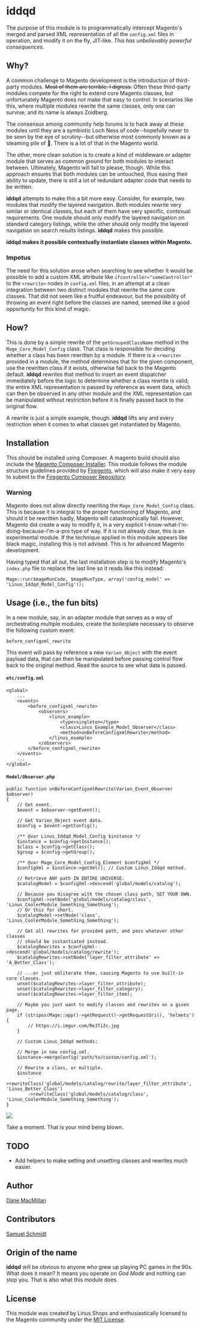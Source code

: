 # iddqd

The purpose of this module is to programmatically intercept Magento's merged 
and parsed XML representation of all the `config.xml` files in operation, and 
modify it on the fly, JIT-like. *This has unbelievably powerful consequences*.

## Why?

A common challenge to Magento development is the introduction of third-party
modules. ~~Most of them are terrible. I digress.~~ Often these third-party
modules compete for the right to extend core Magento classes, but unfortunately
Magento does not make that easy to control. In scenarios like this, where
multiple modules rewrite the same classes, only one can survive, and its name
is always Zoidberg.

The consensus among community help forums is to hack away at these modules
until they are a symbiotic Loch Ness of code--hopefully never to be seen by
the eye of scrutiny--but otherwise most commonly known as a steaming pile 
of :hankey:. There is a lot of that in the Magento world.

The other, more clean solution is to create a kind of middleware or adapter
module that serves as common ground for both modules to interact between.
Ultimately, Magento will fail to please, though. While this approach ensures that
both modules can be untouched, thus easing their ability to update, there is
still a lot of redundant adapter code that needs to be written.

**iddqd** attempts to make this a bit more easy. Consider, for example, two
modules that modify the layered navigation. Both modules rewrite very similar or
identical classes, but each of them have very specific, contexual requirements.
One module should only modify the layered navigation on standard category
listings, while the other should only modify the layered navigation on
search results listings. **iddqd** makes this possible.

**iddqd makes it possible contextually instantiate classes within Magento.**

### Impetus

The need for this solution arose when searching to see whether it would be
possible to add a custom XML attribute like `ifcontroller="someController"` 
to the `<rewrite>` nodes in `config.xml` files, in an attempt at a clean 
integration between two distinct modules that rewrite the same core classes.
That did not seem like a fruitful endeavour, but the possibility of throwing
an event right before the classes are named, seemed like a good opportunity
for this kind of magic.

## How?

This is done by a simple rewrite of the `getGroupedClassName` method in the
`Mage_Core_Model_Config` class. That class is responsible for deciding whether
a class has been rewritten by a module. If there is a `<rewrite>` provided in
a module, the method determines that for the given component, use the rewritten
class if it exists, otherwise fall back to the Magento default. **iddqd**
rewrites that method to insert an event dispatcher immediately before the logic
to determine whether a class rewrite is valid; the entire XML representation is
passed by reference as event data, which can then be observed in any other
module and the XML representation can be manipulated without restriction before
it is finally passed back to the original flow.

A rewrite is just a simple example, though. **iddqd** lifts any and every
restriction when it comes to what classes get instantiated by Magento.

## Installation

This should be installed using Composer. A magento build should also include the
[Magento Composer Installer](https://github.com/Cotya/magento-composer-installer).
This module follows the module structure guidelines provided by
[Firegento](https://github.com/firegento/coding-guidelines/tree/master/sample-module),
which will also make it very easy to submit to the
[Firegento Composer Repository](https://github.com/magento-hackathon/composer-repository).

### Warning

Magento does not allow directly rewriting the `Mage_Core_Model_Config` class.
This is because it is integral to the proper functioning of Magento, and should
it be rewritten badly, Magento will catastrophically fail. However, Magento
did create a way to modify it, in a very explicit I-know-what-I'm-doing-because-I'm-a-pro
type of way. If it is not already clear, this is an experimental module.
If the technique applied in this module appears like black magic, installing 
this is not advised. This is for advanced Magento development.

Having typed that all out, the last installation step is to modify Magento's
`index.php` file to replace the last line so it reads like this instead:

```
Mage::run($mageRunCode, $mageRunType, array('config_model' => 'Linus_Iddqd_Model_Config'));
```

## Usage (i.e., the fun bits)

In a new module, say, in an adapter module that serves as a way of orchestrating
multiple modules, create the boilerplate necessary to observe the following
custom event:

```
before_configxml_rewrite
```

This event will pass by reference a new `Varien_Object` with the event payload
data, that can then be manipulated before passing control flow back to the 
original method. Read the source to see what data is passed.


#### `etc/config.xml`
```
<global>
    ...
    <events>
        <before_configxml_rewrite>
            <observers>
                <linus_example>
                    <type>singleton</type>
                    <class>Linus_Example_Model_Observer</class>
                    <method>onBeforeConfigxmlRewrite</method>
                </linus_example>
            </observers>
        </before_configxml_rewrite>
    </events>
    ...
</global>
```

#### `Model/Observer.php`
```
public function onBeforeConfigxmlRewrite(Varien_Event_Observer $observer)
{
    // Get event.
    $event = $observer->getEvent();

    // Get Varien_Object event data.
    $config = $event->getConfig();
    
    /** @var Linus_Iddqd_Model_Config $instance */
    $instance = $config->getInstance();
    $class = $config->getClass();
    $group = $config->getGroup();

    /** @var Mage_Core_Model_Config_Element $configXml */
    $configXml = $instance->getXml(); // Custom Linus_Iddqd method.

    // Retrieve ANY path IN ENTIRE UNIVERSE.
    $catalogModel = $configXml->descend('global/models/catalog');

    // Because you disagree with the chosen class path, SET YOUR OWN.
    $configXml->setNode('global/models/catalog/class', 'Linus_CoolerModule_Something_Something');
    // Or this for short.
    $catalogModel->setNode('class', 'Linus_CoolerModule_Something_Something');
    
    // Get all rewrites for provided path, and pass whatever other classes
    // should be instantiated instead.
    $catalogRewrites = $configXml->descend('global/models/catalog/rewrite');
    $catalogRewrites->setNode('layer_filter_attribute' => 'A_Better_Class');
    
    // ...or just obliterate them, causing Magento to use built-in core classes.
    unset($catalogRewrites->layer_filter_attribute);
    unset($catalogRewrites->layer_filter_category);
    unset($catalogRewrites->layer_filter_item);
    
    // Maybe you just want to modify classes and rewrites on a given page.
    if (stripos(Mage::app()->getRequest()->getRequestUri(), 'helmets') {
        // https://i.imgur.com/Re3Ti2c.jpg
    }
    
    // Custom Linus_Iddqd methods:
    
    // Merge in new config.xml.
    $instance->mergeConfig('path/to/custom/config.xml');
    
    // Rewrite a class, or multiple.
    $instance
        ->rewriteClass('global/models/catalog/rewrite/layer_filter_attribute', 'Linus_Better_Class')
        ->rewriteClass('global/models/catalog/class', 'Linus_CoolerModule_Something_Something');
}
```

![](https://i.imgur.com/jujcaDB.gif)

Take a moment. That is your mind being blown.

## TODO

- Add helpers to make setting and unsetting classes and rewrites much easier.

## Author

[Dane MacMillan](https://github.com/danemacmillan)

## Contributors

[Samuel Schmidt](https://github.com/dersam)

## Origin of the name

**iddqd** will be obvious to anyone who grew up playing PC games in the 90s.
What does it mean? It means you operate on *God Mode* and nothing can stop you.
That is also what this module does.

## License

This module was created by Linus Shops and enthusiastically licensed to the
Magento community under the [MIT License](http://opensource.org/licenses/MIT).
